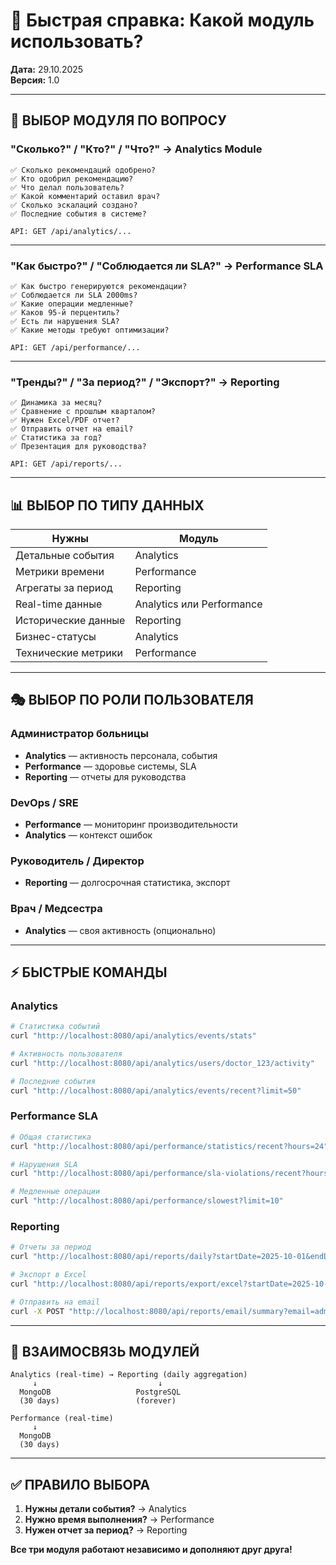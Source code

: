 # 🚀 Быстрая справка: Какой модуль использовать?

**Дата:** 29.10.2025  
**Версия:** 1.0  

---

## 🎯 ВЫБОР МОДУЛЯ ПО ВОПРОСУ

### "Сколько?" / "Кто?" / "Что?" → Analytics Module

```
✅ Сколько рекомендаций одобрено?
✅ Кто одобрил рекомендацию?
✅ Что делал пользователь?
✅ Какой комментарий оставил врач?
✅ Сколько эскалаций создано?
✅ Последние события в системе?

API: GET /api/analytics/...
```

---

### "Как быстро?" / "Соблюдается ли SLA?" → Performance SLA

```
✅ Как быстро генерируются рекомендации?
✅ Соблюдается ли SLA 2000ms?
✅ Какие операции медленные?
✅ Каков 95-й перцентиль?
✅ Есть ли нарушения SLA?
✅ Какие методы требуют оптимизации?

API: GET /api/performance/...
```

---

### "Тренды?" / "За период?" / "Экспорт?" → Reporting

```
✅ Динамика за месяц?
✅ Сравнение с прошлым кварталом?
✅ Нужен Excel/PDF отчет?
✅ Отправить отчет на email?
✅ Статистика за год?
✅ Презентация для руководства?

API: GET /api/reports/...
```

---

## 📊 ВЫБОР ПО ТИПУ ДАННЫХ

| Нужны | Модуль |
|-------|--------|
| Детальные события | Analytics |
| Метрики времени | Performance |
| Агрегаты за период | Reporting |
| Real-time данные | Analytics или Performance |
| Исторические данные | Reporting |
| Бизнес-статусы | Analytics |
| Технические метрики | Performance |

---

## 🎭 ВЫБОР ПО РОЛИ ПОЛЬЗОВАТЕЛЯ

### Администратор больницы
- **Analytics** — активность персонала, события
- **Performance** — здоровье системы, SLA
- **Reporting** — отчеты для руководства

### DevOps / SRE
- **Performance** — мониторинг производительности
- **Analytics** — контекст ошибок

### Руководитель / Директор
- **Reporting** — долгосрочная статистика, экспорт

### Врач / Медсестра
- **Analytics** — своя активность (опционально)

---

## ⚡ БЫСТРЫЕ КОМАНДЫ

### Analytics
```bash
# Статистика событий
curl "http://localhost:8080/api/analytics/events/stats"

# Активность пользователя
curl "http://localhost:8080/api/analytics/users/doctor_123/activity"

# Последние события
curl "http://localhost:8080/api/analytics/events/recent?limit=50"
```

### Performance SLA
```bash
# Общая статистика
curl "http://localhost:8080/api/performance/statistics/recent?hours=24"

# Нарушения SLA
curl "http://localhost:8080/api/performance/sla-violations/recent?hours=24"

# Медленные операции
curl "http://localhost:8080/api/performance/slowest?limit=10"
```

### Reporting
```bash
# Отчеты за период
curl "http://localhost:8080/api/reports/daily?startDate=2025-10-01&endDate=2025-10-31"

# Экспорт в Excel
curl "http://localhost:8080/api/reports/export/excel?startDate=2025-10-01&endDate=2025-10-31" -o report.xlsx

# Отправить на email
curl -X POST "http://localhost:8080/api/reports/email/summary?email=admin@example.com&startDate=2025-10-01&endDate=2025-10-31"
```

---

## 🔄 ВЗАИМОСВЯЗЬ МОДУЛЕЙ

```
Analytics (real-time) → Reporting (daily aggregation)
     ↓                           ↓
  MongoDB                   PostgreSQL
  (30 days)                 (forever)

Performance (real-time)
     ↓
  MongoDB
  (30 days)
```

---

## ✅ ПРАВИЛО ВЫБОРА

1. **Нужны детали события?** → Analytics
2. **Нужно время выполнения?** → Performance
3. **Нужен отчет за период?** → Reporting

**Все три модуля работают независимо и дополняют друг друга!**
